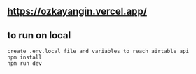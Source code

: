 ## https://ozkayangin.vercel.app/



## to run on local
```
create .env.local file and variables to reach airtable api
npm install
npm run dev
```





